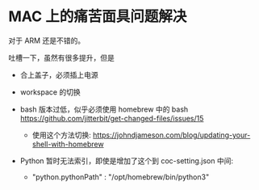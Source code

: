 # MAC 上的痛苦面具问题解决

对于 ARM 还是不错的。

吐槽一下，虽然有很多提升，但是
- 合上盖子，必须插上电源

<!-- - TMP_TODO -->
- workspace 的切换
- bash 版本过低，似乎必须使用 homebrew 中的 bash https://github.com/jitterbit/get-changed-files/issues/15
  - 使用这个方法切换: https://johndjameson.com/blog/updating-your-shell-with-homebrew

- Python 暂时无法索引，即使是增加了这个到 coc-setting.json 中间:
  - "python.pythonPath" : "/opt/homebrew/bin/python3"
